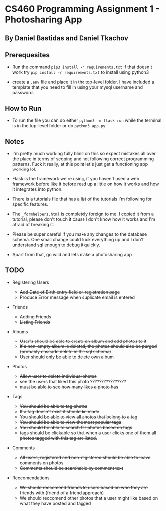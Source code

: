# CS460 Programming Assignment 1 - Photosharing App

## By Daniel Bastidas and Daniel Tkachov

## Prerequesites

- Run the command ``pip3 install -r requirements.txt`` if that doesn't work try ``pip install -r requirements.txt`` to install using python3

- create a ``.env`` file and place it in the top-level folder. I have included a template that you need to fill in using your mysql username and password.

## How to Run

- To run the file you can do either ``python3 -m flask run`` while the terminal is in the top-level folder or do ``python3 app.py``.

## Notes

- I'm pretty much working fully blind on this so expect mistakes all over the place in terms of scoping and not following correct programming patterns. Fuck it really, at this point let's just get a functioning app working lol.

- Flask is the framework we're using, if you haven't used a web framework before like it before read up a little on how it works and how it integrates into python.

- There is a tutorials file that has a list of the tutorials I'm following for specific features.

- The ``_formhelpers.html`` is completely foreign to me. I copied it from a tutorial, please don't touch it cause I don't know how it works and I'm afraid of breaking it.

- Please be super careful if you make any changes to the database schema. One small change could fuck everything up and I don't understand sql enough to debug it quickly.

- Apart from that, go wild and lets make a photosharing app


## TODO
- Registering Users
  - ~~Add Date of Birth entry field on registration page~~
  - Produce Error message when duplicate email is entered
- Friends
  - ~~Adding Friends~~
  - ~~Listing Friends~~
- Albums
  - ~~User's should be able to create an album and add photos to it~~
  - ~~If a non-empty album is deleted, the photos should also be purged (probably cascade delete in the sql schema)~~
  - User should only be able to delete own album
- Photos
  - ~~Allow user to delete individual photos~~
  - see the users that liked this photo  ????????????????
  - ~~must be able to see how many likes a photo has~~
- Tags
  - ~~You should be able to tag photos~~
  - ~~If a tag doesn't exist it should be made~~
  - ~~You should be able to view all photos that belong to a tag~~
  - ~~You should be able to view the most popular tags~~
  - ~~You should be able to search for photos based on tags~~
  -  ~~tags should be clickable so that when a user clicks one of them all photos
tagged with this tag are listed.~~

- Comments
  - ~~All users, registered and non-registered should be able to leave comments on photos~~
  - ~~Comments should be searchable by comment text~~
- Reccomendations
  - ~~We should reccomend friends to users based on who they are friends with (friend of a friend approach)~~
  - We should reccomend other photos that a user might like based on what they have posted and tagged
